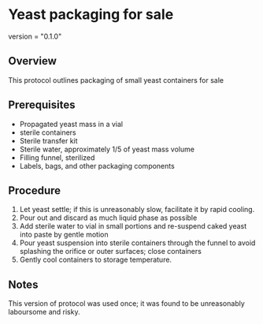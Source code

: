# Yeast packaging for sale

version = "0.1.0"

## Overview

This protocol outlines packaging of small yeast containers for sale

## Prerequisites

- Propagated yeast mass in a vial
- sterile containers
- Sterile transfer kit
- Sterile water, approximately 1/5 of yeast mass volume
- Filling funnel, sterilized
- Labels, bags, and other packaging components

## Procedure

1. Let yeast settle; if this is unreasonably slow, facilitate it by rapid cooling.
2. Pour out and discard as much liquid phase as possible
3. Add sterile water to vial in small portions and re-suspend caked yeast into paste by gentle motion
4. Pour yeast suspension into sterile containers through the funnel to avoid splashing the orifice or outer surfaces; close containers
5. Gently cool containers to storage temperature.

## Notes

This version of protocol was used once; it was found to be unreasonably laboursome and risky.


